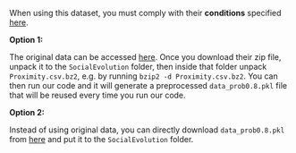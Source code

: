 When using this dataset, you must comply with their **conditions** specified [here](http://realitycommons.media.mit.edu/socialevolution4.html).

**Option 1:**

The original data can be accessed [here](http://realitycommons.media.mit.edu/socialevolution4.html).
Once you download their zip file, unpack it to the `SocialEvolution` folder, then inside that folder unpack `Proximity.csv.bz2`, e.g. by running `bzip2 -d Proximity.csv.bz2`.
You can then run our code and it will generate a preprocessed `data_prob0.8.pkl` file that will be reused every time you run our code.

**Option 2:**

Instead of using original data, you can directly download `data_prob0.8.pkl` from [here](https://drive.google.com/file/d/1VTcJaAX1FcnAEVKId40er5JnV7ZKpybz/view?usp=sharing) 
and put it to the `SocialEvolution` folder.
